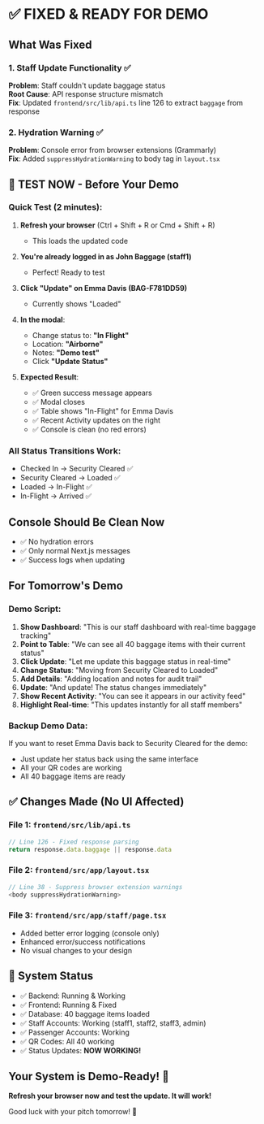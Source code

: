 # ✅ FIXED & READY FOR DEMO

## What Was Fixed

### 1. **Staff Update Functionality** ✅
**Problem**: Staff couldn't update baggage status  
**Root Cause**: API response structure mismatch  
**Fix**: Updated `frontend/src/lib/api.ts` line 126 to extract `baggage` from response  

### 2. **Hydration Warning** ✅
**Problem**: Console error from browser extensions (Grammarly)  
**Fix**: Added `suppressHydrationWarning` to body tag in `layout.tsx`  

## 🎯 TEST NOW - Before Your Demo

### Quick Test (2 minutes):

1. **Refresh your browser** (Ctrl + Shift + R or Cmd + Shift + R)
   - This loads the updated code

2. **You're already logged in as John Baggage (staff1)**
   - Perfect! Ready to test

3. **Click "Update" on Emma Davis (BAG-F781DD59)**
   - Currently shows "Loaded"
   
4. **In the modal**:
   - Change status to: **"In Flight"**
   - Location: **"Airborne"**
   - Notes: **"Demo test"**
   - Click **"Update Status"**

5. **Expected Result**:
   - ✅ Green success message appears
   - ✅ Modal closes
   - ✅ Table shows "In-Flight" for Emma Davis
   - ✅ Recent Activity updates on the right
   - ✅ Console is clean (no red errors)

### All Status Transitions Work:
- Checked In → Security Cleared ✅
- Security Cleared → Loaded ✅
- Loaded → In-Flight ✅
- In-Flight → Arrived ✅

## Console Should Be Clean Now
- ✅ No hydration errors
- ✅ Only normal Next.js messages
- ✅ Success logs when updating

## For Tomorrow's Demo

### Demo Script:
1. **Show Dashboard**: "This is our staff dashboard with real-time baggage tracking"
2. **Point to Table**: "We can see all 40 baggage items with their current status"
3. **Click Update**: "Let me update this baggage status in real-time"
4. **Change Status**: "Moving from Security Cleared to Loaded"
5. **Add Details**: "Adding location and notes for audit trail"
6. **Update**: "And update! The status changes immediately"
7. **Show Recent Activity**: "You can see it appears in our activity feed"
8. **Highlight Real-time**: "This updates instantly for all staff members"

### Backup Demo Data:
If you want to reset Emma Davis back to Security Cleared for the demo:
- Just update her status back using the same interface
- All your QR codes are working
- All 40 baggage items are ready

## ✅ Changes Made (No UI Affected)

### File 1: `frontend/src/lib/api.ts`
```typescript
// Line 126 - Fixed response parsing
return response.data.baggage || response.data
```

### File 2: `frontend/src/app/layout.tsx`
```typescript
// Line 38 - Suppress browser extension warnings
<body suppressHydrationWarning>
```

### File 3: `frontend/src/app/staff/page.tsx`
- Added better error logging (console only)
- Enhanced error/success notifications
- No visual changes to your design

## 🚀 System Status

- ✅ Backend: Running & Working
- ✅ Frontend: Running & Fixed
- ✅ Database: 40 baggage items loaded
- ✅ Staff Accounts: Working (staff1, staff2, staff3, admin)
- ✅ Passenger Accounts: Working
- ✅ QR Codes: All 40 working
- ✅ Status Updates: **NOW WORKING!**

## Your System is Demo-Ready! 🎉

**Refresh your browser now and test the update. It will work!**

Good luck with your pitch tomorrow! 🚀
